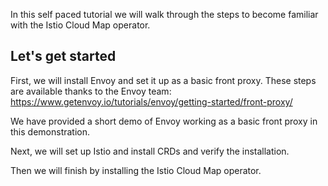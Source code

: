 In this self paced tutorial we will walk through the steps to become familiar with the Istio Cloud Map operator.

## Let's get started

First, we will install Envoy and set it up as a basic front proxy. These steps are available thanks to the Envoy team: 
https://www.getenvoy.io/tutorials/envoy/getting-started/front-proxy/

We have provided a short demo of Envoy working as a basic front proxy in this demonstration.

Next, we will set up Istio and install CRDs and verify the installation.

Then we will finish by installing the Istio Cloud Map operator.
